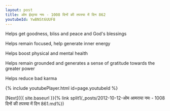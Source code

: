 ```yaml
---
layout: post
title: ओम ईद्याया नमः - 1008 दिनों की तपस्या में दिन 862
youtubeId: YwBNSt6UUF8
---
```

 
 
Helps get goodness, bliss and peace and God's blessings
 
Helps remain focused, help generate inner energy 
 
Helps boost physical and mental health 
 
Helps remain grounded and generates a sense of gratitude towards the greater power 
 
Helps reduce bad karma
 
 
 
 


{% include youtubePlayer.html id=page.youtubeId %}
 
[Next]({{ site.baseurl }}{% link  split1/_posts/2012-10-12-ओम आमराया नमः - 1008 दिनों की तपस्या में दिन 861.md%})
 
